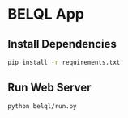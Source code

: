 # BELQL App

## Install Dependencies
```bash
pip install -r requirements.txt
```

## Run Web Server
```bash
python belql/run.py
```